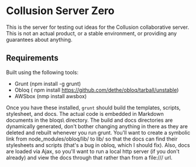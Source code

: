 # Collusion Server Zero

This is the server for testing out ideas for the Collusion collaborative server. This is not an actual product, or a stable environment, or providing any guarantees about anything.

## Requirements

Built using the following tools:

* Grunt (npm install -g grunt)
* Obloq ( npm install https://github.com/dethe/obloq/tarball/unstable)
* AWSbox (nmp install awsbox)

Once you have these installed, `grunt` should build the templates, scripts, stylesheet, and docs. The actual code is embedded in Markdown documents in the bloqs\ directory. The build and docs directories are dynamically generated, don't bother changing anything in there as they are deleted and rebuilt whenever you run grunt. You'll want to create a symbolic link from node_modules/obloq/lib/ to lib/ so that the docs can find their stylesheets and scripts (that's a bug in obloq, which I should fix). Also, docs are loaded via Ajax, so you'll want to run a local http server (if you don't already) and view the docs through that rather than from a file:/// url.